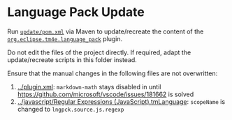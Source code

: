 # Language Pack Update

Run [`update/pom.xml`](update/pom.xml) via Maven to update/recreate the content of the
[`org.eclipse.tm4e.language_pack`](../README.md) plugin.

Do not edit the files of the project directly. If required, adapt the update/recreate scripts in this folder instead.

Ensure that the manual changes in the following files are not overwritten:
1. [../plugin.xml](../plugin.xml): `markdown-math` stays disabled in  until https://github.com/microsoft/vscode/issues/181662 is solved
1. [../javascript/Regular Expressions (JavaScript).tmLanguage](../javascript/Regular%20Expressions%20%28JavaScript%29.tmLanguage): `scopeName` is changed to `lngpck.source.js.regexp`
